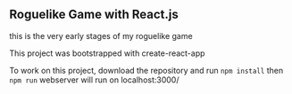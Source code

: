 ## Roguelike Game with React.js
this is the very early stages of my roguelike game


This project was bootstrapped with create-react-app

To work on this project, download the repository and run `npm install` then `npm run`
webserver will run on localhost:3000/
